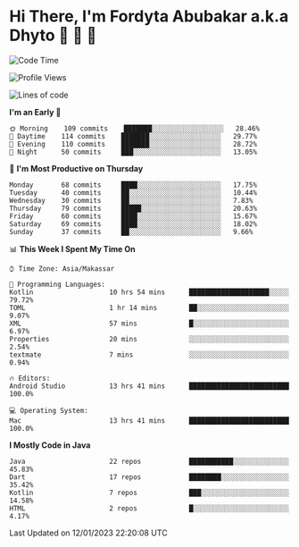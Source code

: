 # Hi There, I'm Fordyta Abubakar a.k.a Dhyto 👋 👋 👋 

<!--
**DhytoDev/dhytodev** is a ✨ _special_ ✨ repository because its `README.md` (this file) appears on your GitHub profile.

Here are some ideas to get you started:

- 🔭 I’m currently working on ...
- 🌱 I’m currently learning ...
- 👯 I’m looking to collaborate on ...
- 🤔 I’m looking for help with ...
- 💬 Ask me about ...
- 📫 How to reach me: ...
- 😄 Pronouns: ...
- ⚡ Fun fact: ...
-->

<!--START_SECTION:waka-->
![Code Time](http://img.shields.io/badge/Code%20Time-1%2C878%20hrs%2017%20mins-blue)

![Profile Views](http://img.shields.io/badge/Profile%20Views-0-blue)

![Lines of code](https://img.shields.io/badge/From%20Hello%20World%20I%27ve%20Written-136%20Thousand%20lines%20of%20code-blue)

**I'm an Early 🐤** 

```text
🌞 Morning    109 commits    ███████░░░░░░░░░░░░░░░░░░   28.46% 
🌆 Daytime    114 commits    ███████░░░░░░░░░░░░░░░░░░   29.77% 
🌃 Evening    110 commits    ███████░░░░░░░░░░░░░░░░░░   28.72% 
🌙 Night      50 commits     ███░░░░░░░░░░░░░░░░░░░░░░   13.05%

```
📅 **I'm Most Productive on Thursday** 

```text
Monday       68 commits     ████░░░░░░░░░░░░░░░░░░░░░   17.75% 
Tuesday      40 commits     ██░░░░░░░░░░░░░░░░░░░░░░░   10.44% 
Wednesday    30 commits     ██░░░░░░░░░░░░░░░░░░░░░░░   7.83% 
Thursday     79 commits     █████░░░░░░░░░░░░░░░░░░░░   20.63% 
Friday       60 commits     ████░░░░░░░░░░░░░░░░░░░░░   15.67% 
Saturday     69 commits     ████░░░░░░░░░░░░░░░░░░░░░   18.02% 
Sunday       37 commits     ██░░░░░░░░░░░░░░░░░░░░░░░   9.66%

```


📊 **This Week I Spent My Time On** 

```text
⌚︎ Time Zone: Asia/Makassar

💬 Programming Languages: 
Kotlin                   10 hrs 54 mins      ████████████████████░░░░░   79.72% 
TOML                     1 hr 14 mins        ██░░░░░░░░░░░░░░░░░░░░░░░   9.07% 
XML                      57 mins             █░░░░░░░░░░░░░░░░░░░░░░░░   6.97% 
Properties               20 mins             ░░░░░░░░░░░░░░░░░░░░░░░░░   2.54% 
textmate                 7 mins              ░░░░░░░░░░░░░░░░░░░░░░░░░   0.94%

🔥 Editors: 
Android Studio           13 hrs 41 mins      █████████████████████████   100.0%

💻 Operating System: 
Mac                      13 hrs 41 mins      █████████████████████████   100.0%

```

**I Mostly Code in Java** 

```text
Java                     22 repos            ███████████░░░░░░░░░░░░░░   45.83% 
Dart                     17 repos            ████████░░░░░░░░░░░░░░░░░   35.42% 
Kotlin                   7 repos             ███░░░░░░░░░░░░░░░░░░░░░░   14.58% 
HTML                     2 repos             █░░░░░░░░░░░░░░░░░░░░░░░░   4.17%

```



 Last Updated on 12/01/2023 22:20:08 UTC
<!--END_SECTION:waka-->
